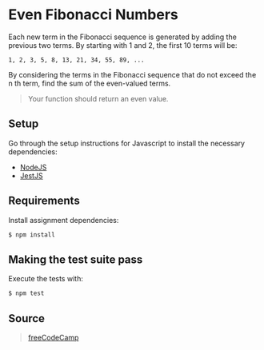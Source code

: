 # Even Fibonacci Numbers

Each new term in the Fibonacci sequence is generated by adding the previous two terms. By starting with 1 and 2, the first 10 terms will be:

`1, 2, 3, 5, 8, 13, 21, 34, 55, 89, ...`

By considering the terms in the Fibonacci sequence that do not exceed the n th term, find the sum of the even-valued terms.

>Your function should return an even value.

## Setup

Go through the setup instructions for Javascript to install the necessary
dependencies:

- [NodeJS](https://nodejs.org/en/download/)
- [JestJS](https://jestjs.io/docs/en/getting-started.html)

## Requirements

Install assignment dependencies:

```bash
$ npm install
```

## Making the test suite pass

Execute the tests with:

```bash
$ npm test
```

## Source

>[freeCodeCamp](https://www.freecodecamp.org/learn/coding-interview-prep/project-euler/problem-2-even-fibonacci-numbers)
